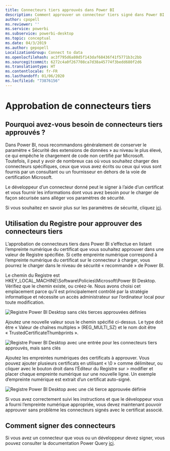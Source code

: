 ```yaml
---
title: Connecteurs tiers approuvés dans Power BI
description: Comment approuver un connecteur tiers signé dans Power BI
author: cpopell
ms.reviewer: ''
ms.service: powerbi
ms.subservice: powerbi-desktop
ms.topic: conceptual
ms.date: 04/3/2019
ms.author: gepopell
LocalizationGroup: Connect to data
ms.openlocfilehash: ac3f795d6a80d5f143daf68436f41f5771b3c2bb
ms.sourcegitcommit: 6272c4a0f267708ca7d38a45774f3bedd680f2d6
ms.translationtype: HT
ms.contentlocale: fr-FR
ms.lasthandoff: 01/06/2020
ms.locfileid: "73876156"
---
```

# <a name="trusting-third-party-connectors"></a>Approbation de connecteurs tiers

## <a name="why-do-you-need-trusted-third-party-connectors"></a>Pourquoi avez-vous besoin de connecteurs tiers approuvés ?

Dans Power BI, nous recommandons généralement de conserver le paramètre « Sécurité des extensions de données » au niveau le plus élevé, ce qui empêche le chargement de code non certifié par Microsoft. Toutefois, il peut y avoir de nombreux cas où vous souhaitez charger des connecteurs spécifiques, ceux que vous avez écrits ou ceux qui vous sont fournis par un consultant ou un fournisseur en dehors de la voie de certification Microsoft.

Le développeur d’un connecteur donné peut le signer à l’aide d’un certificat et vous fournir les informations dont vous avez besoin pour le charger de façon sécurisée sans alléger vos paramètres de sécurité.

Si vous souhaitez en savoir plus sur les paramètres de sécurité, cliquez [ici](https://docs.microsoft.com/power-bi/desktop-connector-extensibility).

## <a name="using-the-registry-to-trust-third-party-connectors"></a>Utilisation du Registre pour approuver des connecteurs tiers

L’approbation de connecteurs tiers dans Power BI s’effectue en listant l’empreinte numérique du certificat que vous souhaitez approuver dans une valeur de Registre spécifiée. Si cette empreinte numérique correspond à l’empreinte numérique du certificat sur le connecteur à charger, vous pourrez le charger dans le niveau de sécurité « recommandé » de Power BI. 

Le chemin du Registre est HKEY_LOCAL_MACHINE\Software\Policies\Microsoft\Power BI Desktop. Vérifiez que le chemin existe, ou créez-le. Nous avons choisi cet emplacement parce qu’il est principalement contrôlé par la stratégie informatique et nécessite un accès administrateur sur l’ordinateur local pour toute modification. 

![Registre Power BI Desktop sans clés tierces approuvées définies](media/desktop-trusted-third-party-connectors/desktoptrustedthird1.png)

Ajoutez une nouvelle valeur sous le chemin spécifié ci-dessus. Le type doit être « Valeur de chaînes multiples » (REG_MULTI_SZ) et le nom doit être « TrustedCertificateThumbprints ». 

![Registre Power BI Desktop avec une entrée pour les connecteurs tiers approuvés, mais sans clés](media/desktop-trusted-third-party-connectors/desktoptrustedthird2.png)

Ajoutez les empreintes numériques des certificats à approuver. Vous pouvez ajouter plusieurs certificats en utilisant « \0 » comme délimiteur, ou cliquer avec le bouton droit dans l’Éditeur du Registre sur > modifier et placer chaque empreinte numérique sur une nouvelle ligne. Un exemple d’empreinte numérique est extrait d’un certificat auto-signé. 

 ![Registre Power BI Desktop avec une clé tierce approuvée définie](media/desktop-trusted-third-party-connectors/desktoptrustedthird3.png)

Si vous avez correctement suivi les instructions et que le développeur vous a fourni l’empreinte numérique appropriée, vous devez maintenant pouvoir approuver sans problème les connecteurs signés avec le certificat associé.

## <a name="how-to-sign-connectors"></a>Comment signer des connecteurs

Si vous avez un connecteur que vous ou un développeur devez signer, vous pouvez consulter la documentation Power Query [ici](https://docs.microsoft.com/power-query/handlingconnectorsigning).
